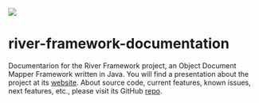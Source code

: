 <img src="http://www.river-framework.org/images/river-header.png" /><br/>
# river-framework-documentation

Documentarion for the River Framework project, an Object Document Mapper Framework written in Java. You will find a presentation about the project at its [website](http://www.riverframework.org/). About source code, current features, known issues, next features, etc., please visit its GitHub [repo](https://github.com/mariosotil/river-framework).
